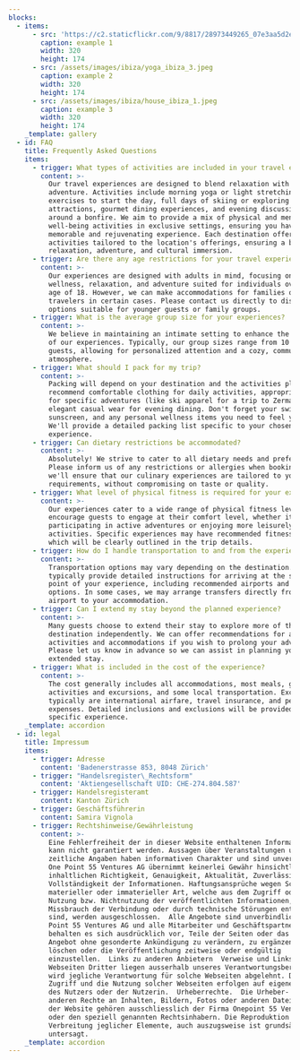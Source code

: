 ```yaml
---
blocks:
  - items:
      - src: 'https://c2.staticflickr.com/9/8817/28973449265_07e3aa5d2e_b.jpg'
        caption: example 1
        width: 320
        height: 174
      - src: /assets/images/ibiza/yoga_ibiza_3.jpeg
        caption: example 2
        width: 320
        height: 174
      - src: /assets/images/ibiza/house_ibiza_1.jpeg
        caption: example 3
        width: 320
        height: 174
    _template: gallery
  - id: FAQ
    title: Frequently Asked Questions
    items:
      - trigger: What types of activities are included in your travel experiences?
        content: >-
          Our travel experiences are designed to blend relaxation with
          adventure. Activities include morning yoga or light stretching
          exercises to start the day, full days of skiing or exploring local
          attractions, gourmet dining experiences, and evening discussions
          around a bonfire. We aim to provide a mix of physical and mental
          well-being activities in exclusive settings, ensuring you have a
          memorable and rejuvenating experience. Each destination offers unique
          activities tailored to the location's offerings, ensuring a balance of
          relaxation, adventure, and cultural immersion.
      - trigger: Are there any age restrictions for your travel experiences?
        content: >-
          Our experiences are designed with adults in mind, focusing on
          wellness, relaxation, and adventure suited for individuals over the
          age of 18. However, we can make accommodations for families or younger
          travelers in certain cases. Please contact us directly to discuss
          options suitable for younger guests or family groups.
      - trigger: What is the average group size for your experiences?
        content: >-
          We believe in maintaining an intimate setting to enhance the quality
          of our experiences. Typically, our group sizes range from 10 to 15
          guests, allowing for personalized attention and a cozy, communal
          atmosphere.
      - trigger: What should I pack for my trip?
        content: >-
          Packing will depend on your destination and the activities planned. We
          recommend comfortable clothing for daily activities, appropriate gear
          for specific adventures (like ski apparel for a trip to Zermatt), and
          elegant casual wear for evening dining. Don't forget your swimsuit,
          sunscreen, and any personal wellness items you need to feel your best.
          We'll provide a detailed packing list specific to your chosen
          experience.
      - trigger: Can dietary restrictions be accommodated?
        content: >-
          Absolutely! We strive to cater to all dietary needs and preferences.
          Please inform us of any restrictions or allergies when booking, and
          we'll ensure that our culinary experiences are tailored to your
          requirements, without compromising on taste or quality.
      - trigger: What level of physical fitness is required for your experiences?
        content: >-
          Our experiences cater to a wide range of physical fitness levels. We
          encourage guests to engage at their comfort level, whether it's
          participating in active adventures or enjoying more leisurely
          activities. Specific experiences may have recommended fitness levels,
          which will be clearly outlined in the trip details.
      - trigger: How do I handle transportation to and from the experience?
        content: >-
          Transportation options may vary depending on the destination. We
          typically provide detailed instructions for arriving at the starting
          point of your experience, including recommended airports and transfer
          options. In some cases, we may arrange transfers directly from the
          airport to your accommodation.
      - trigger: Can I extend my stay beyond the planned experience?
        content: >-
          Many guests choose to extend their stay to explore more of the
          destination independently. We can offer recommendations for additional
          activities and accommodations if you wish to prolong your adventure.
          Please let us know in advance so we can assist in planning your
          extended stay.
      - trigger: What is included in the cost of the experience?
        content: >-
          The cost generally includes all accommodations, most meals, guided
          activities and excursions, and some local transportation. Exclusions
          typically are international airfare, travel insurance, and personal
          expenses. Detailed inclusions and exclusions will be provided for each
          specific experience.
    _template: accordion
  - id: legal
    title: Impressum
    items:
      - trigger: Adresse
        content: 'Badenerstrasse 853, 8048 Zürich'
      - trigger: "Handelsregister\_Rechtsform"
        content: 'Aktiengesellschaft UID: CHE-274.804.587'
      - trigger: Handelsregisteramt
        content: Kanton Zürich
      - trigger: Geschäftsführerin
        content: Samira Vignola
      - trigger: Rechtshinweise/Gewährleistung
        content: >-
          Eine Fehlerfreiheit der in dieser Website enthaltenen Informationen
          kann nicht garantiert werden. Aussagen über Veranstaltungen und
          zeitliche Angaben haben informativen Charakter und sind unverbindlich.
          One Point 55 Ventures AG übernimmt keinerlei Gewähr hinsichtlich der
          inhaltlichen Richtigkeit, Genauigkeit, Aktualität, Zuverlässigkeit und
          Vollständigkeit der Informationen. Haftungsansprüche wegen Schäden
          materieller oder immaterieller Art, welche aus dem Zugriff oder der
          Nutzung bzw. Nichtnutzung der veröffentlichten Informationen, durch
          Missbrauch der Verbindung oder durch technische Störungen entstanden
          sind, werden ausgeschlossen.  Alle Angebote sind unverbindlich. One
          Point 55 Ventures AG und alle Mitarbeiter und Geschäftspartner
          behalten es sich ausdrücklich vor, Teile der Seiten oder das gesamte
          Angebot ohne gesonderte Ankündigung zu verändern, zu ergänzen, zu
          löschen oder die Veröffentlichung zeitweise oder endgültig
          einzustellen.  Links zu anderen Anbietern  Verweise und Links auf
          Webseiten Dritter liegen ausserhalb unseres Verantwortungsbereichs. Es
          wird jegliche Verantwortung für solche Webseiten abgelehnt. Der
          Zugriff und die Nutzung solcher Webseiten erfolgen auf eigene Gefahr
          des Nutzers oder der Nutzerin.  Urheberrechte.  Die Urheber- und alle
          anderen Rechte an Inhalten, Bildern, Fotos oder anderen Dateien auf
          der Website gehören ausschliesslich der Firma Onepoint 55 Ventures
          oder den speziell genannten Rechtsinhabern. Die Reproduktion oder
          Verbreitung jeglicher Elemente, auch auszugsweise ist grundsätzlich
          untersagt.
    _template: accordion
---
```


